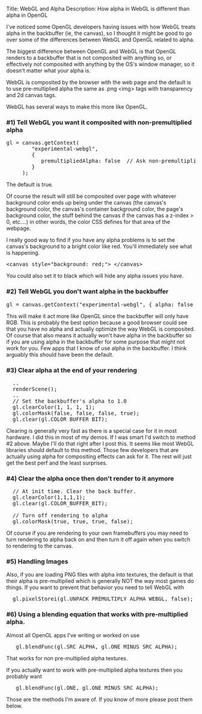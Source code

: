 Title: WebGL and Alpha
Description: How alpha in WebGL is different than alpha in OpenGL

I've noticed some OpenGL developers having issues with how WebGL treats alpha in the backbuffer (ie, the canvas), so I thought it might be good to go over some of the differences between WebGL and OpenGL related to alpha.
<!--more-->
The biggest difference between OpenGL and WebGL is that OpenGL renders to a backbuffer that is not composited with anything so, or effectively not composited with anything by the OS's window manager, so it doesn't matter what your alpha is.

WebGL is composited by the browser with the web page and the default is to use pre-multiplied alpha the same as .png &lt;img&gt; tags with transparency and 2d canvas tags.

WebGL has several ways to make this more like OpenGL.

<h3>#1) Tell WebGL you want it composited with non-premultiplied alpha</h3>

<pre class="prettyprint showlinemods">
gl = canvas.getContext(
        "experimental-webgl", 
        {  
           premultipliedAlpha: false  // Ask non-premultiplied alpha
        }
     );
</pre>

The default is true.

Of course the result will still be composited over page with whatever background color ends up being under the canvas  (the canvas's background color, the canvas's container background color, the page's background color, the stuff behind the canvas if the canvas has a z-index > 0, etc....) in other words, the color CSS defines for that area of the webpage.

I really good way to find if you have any alpha problems is to set the canvas's background to a bright color like red. You'll immediately see what is happening.

<pre class="prettyprint showlinemods">
&lt;canvas style="background: red;"&gt; &lt;/canvas&gt;
</pre>

You could also set it to black which will hide any alpha issues you have.

<h3>#2) Tell WebGL you don't want alpha in the backbuffer</h3>

<pre class="prettyprint showlinemods">
gl = canvas.getContext("experimental-webgl", { alpha: false }};
</pre>

This will make it act more like OpenGL since the backbuffer will only have RGB. This is probably the best option because a good browser could see that you have no alpha and actually optimize the way WebGL is composited. Of course that also means it actually won't have alpha in the backbuffer so if you are using alpha in the backbuffer for some purpose that might not work for you. Few apps that I know of use alpha in the backbuffer. I think arguably this should have been the default.

<h3>#3) Clear alpha at the end of your rendering</h3>

<pre class="prettyprint showlinemods">
  ..
  renderScene();
  ..
  // Set the backbuffer's alpha to 1.0
  gl.clearColor(1, 1, 1, 1);
  gl.colorMask(false, false, false, true);
  gl.clear(gl.COLOR_BUFFER_BIT);
</pre>

Clearing is generally very fast as there is a special case for it in most hardware. I did this in most of my demos. If I was smart I'd switch to method #2 above. Maybe I'll do that right after I post this. It seems like most WebGL libraries should default to this method. Those few developers that are actually using alpha for compositing effects can ask for it. The rest will just get the best perf and the least surprises.

<h3>#4) Clear the alpha once then don't render to it anymore</h3>

<pre class="prettyprint showlinemods">
  // At init time. Clear the back buffer.
  gl.clearColor(1,1,1,1);
  gl.clear(gl.COLOR_BUFFER_BIT);

  // Turn off rendering to alpha
  gl.colorMask(true, true, true, false); 
</pre>

Of course if you are rendering to your own framebuffers you may need to turn rendering to alpha back on and then turn it off again when you switch to rendering to the canvas.

<h3>#5) Handling Images</h3>

Also, if you are loading PNG files with alpha into textures, the default is that their alpha is pre-multiplied which is generally NOT the way most games do things. If you want to prevent that behavior you need to tell WebGL with

<pre class="prettyprint showlinemods">
  gl.pixelStorei(gl.UNPACK_PREMULTIPLY_ALPHA_WEBGL, false);
</pre>

<h3>#6) Using a blending equation that works with pre-multiplied alpha.</h3>

Almost all OpenGL apps I've writing or worked on use

<pre class="prettyprint showlinemods">
   gl.blendFunc(gl.SRC_ALPHA, gl.ONE_MINUS_SRC_ALPHA);
</pre>

That works for non pre-multiplied alpha textures.

If you actually want to work with pre-multiplied alpha textures then you probably want

<pre class="prettyprint showlinemods">
   gl.blendFunc(gl.ONE, gl.ONE_MINUS_SRC_ALPHA);
</pre>

Those are the methods I'm aware of. If you know of more please post them below.




